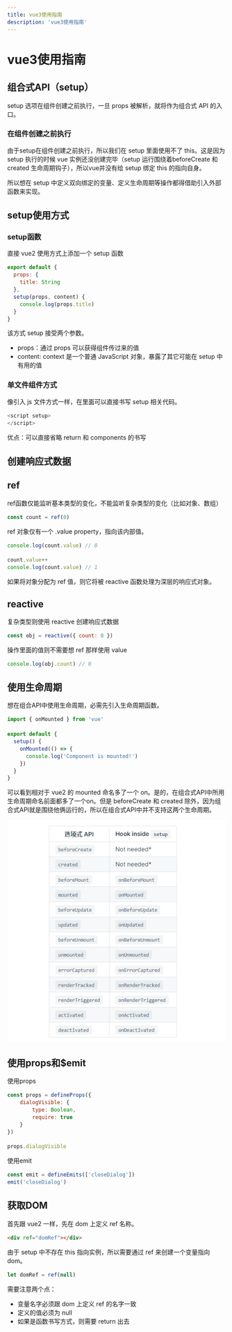 ```yaml
---
title: vue3使用指南
description: 'vue3使用指南'
---
```


# vue3使用指南

## 组合式API（setup）
setup 选项在组件创建之前执行，一旦 props 被解析，就将作为组合式 API 的入口。  

### 在组件创建之前执行
由于setup在组件创建之前执行，所以我们在 setup 里面使用不了 this。这是因为 setup 执行的时候 vue 实例还没创建完毕（setup 运行围绕着beforeCreate 和 created 生命周期钩子），所以vue并没有给 setup 绑定 this 的指向自身。  

所以想在 setup 中定义双向绑定的变量、定义生命周期等操作都得借助引入外部函数来实现。  

## setup使用方式

### setup函数
直接 vue2 使用方式上添加一个 setup 函数  
```js
export default {
  props: {
    title: String
  },
  setup(props, content) {
    console.log(props.title)
  }
}
```
该方式 setup 接受两个参数。  
* props：通过 props 可以获得组件传过来的值
* content: context 是一个普通 JavaScript 对象，暴露了其它可能在 setup 中有用的值  

### 单文件组件方式
像引入 js 文件方式一样，在里面可以直接书写 setup 相关代码。
```js
<script setup>
</script>
```
优点：可以直接省略 return 和 components 的书写  

## 创建响应式数据

## ref
ref函数仅能监听基本类型的变化，不能监听复杂类型的变化（比如对象、数组）
```js
const count = ref(0)
```
ref 对象仅有一个 .value property，指向该内部值。
```js
console.log(count.value) // 0

count.value++
console.log(count.value) // 1
```
如果将对象分配为 ref 值，则它将被 reactive 函数处理为深层的响应式对象。

## reactive
复杂类型则使用 reactive 创建响应式数据
```js
const obj = reactive({ count: 0 })
```
操作里面的值则不需要想 ref 那样使用 value
```js
console.log(obj.count) // 0
```

## 使用生命周期
想在组合API中使用生命周期，必需先引入生命周期函数。  
```js
import { onMounted } from 'vue'

export default {
  setup() {
    onMounted(() => {
      console.log('Component is mounted!')
    })
  }
}
```
可以看到相对于 vue2 的 mounted 命名多了一个 on。是的，在组合式API中所用生命周期命名前面都多了一个on。但是 beforeCreate 和 created 除外，因为组合式API就是围绕他俩运行的，所以在组合式API中并不支持这两个生命周期。  

![生命周期](../../assets/vue3/vue3_01.png)  

## 使用props和$emit
使用props
```js
const props = defineProps({
    dialogVisible: {
        type: Boolean,
        require: true
    }
})

props.dialogVisible
```

使用emit
```js
const emit = defineEmits(['closeDialog'])
emit('closeDialog')
```

## 获取DOM
首先跟 vue2 一样，先在 dom 上定义 ref 名称。  
```html
<div ref="domRef"></div>
```
由于 setup 中不存在 this 指向实例，所以需要通过 ref 来创建一个变量指向 dom。  
```js
let domRef = ref(null)
```
需要注意两个点：  
* 变量名字必须跟 dom 上定义 ref 的名字一致
* 定义的值必须为 null
* 如果是函数书写方式，则需要 return 出去
